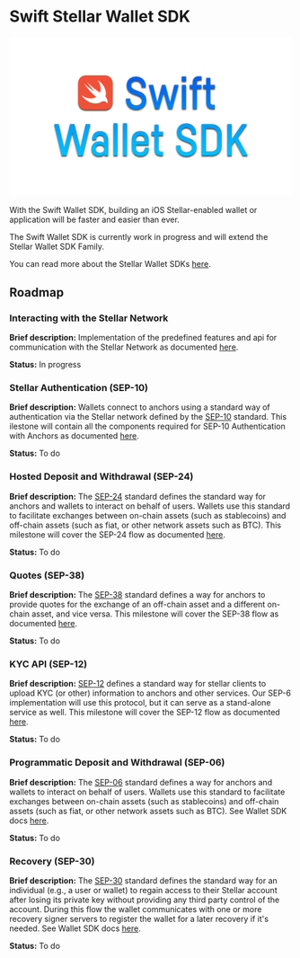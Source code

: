 # Swift Stellar Wallet SDK

![logo](./docs/images/wallet-sdk-logo.png)

With the Swift Wallet SDK, building an iOS Stellar-enabled wallet or application will be faster and easier than ever.

The Swift Wallet SDK is currently work in progress and will extend the Stellar Wallet SDK Family.

You can read more about the Stellar Wallet SDKs [here](https://stellar.org/products-and-tools/wallet-sdk).

## Roadmap

### Interacting with the Stellar Network

**Brief description:** Implementation of the predefined features and api for communication with the Stellar Network as documented [here](https://developers.stellar.org/docs/build/apps/wallet/stellar).

**Status:** In progress


### Stellar Authentication (SEP-10)

**Brief description:** Wallets connect to anchors using a standard way of authentication via the Stellar network defined by the [SEP-10](https://github.com/stellar/stellar-protocol/blob/master/ecosystem/sep-0010.md) standard. 
This ilestone will contain all the components required for SEP-10 Authentication with Anchors as documented [here](https://developers.stellar.org/docs/build/apps/wallet/sep10).

**Status:** To do


### Hosted Deposit and Withdrawal (SEP-24)

**Brief description:** The [SEP-24](https://github.com/stellar/stellar-protocol/blob/master/ecosystem/sep-0024.md) standard defines the standard way for anchors and wallets to interact on behalf of users. Wallets use this standard to facilitate exchanges between on-chain assets (such as stablecoins) and off-chain assets (such as fiat, or other network assets such as BTC). This milestone will cover the SEP-24 flow as documented [here](https://developers.stellar.org/docs/build/apps/wallet/sep24).

**Status:** To do


### Quotes (SEP-38)

**Brief description:** The [SEP-38](https://github.com/stellar/stellar-protocol/blob/master/ecosystem/sep-0038.md) standard defines a way for anchors to provide quotes for the exchange of an off-chain asset and a different on-chain asset, and vice versa. This milestone will cover the SEP-38 flow as documented [here](https://developers.stellar.org/docs/build/apps/wallet/sep38).

**Status:** To do


### KYC API (SEP-12)

**Brief description:** [SEP-12](https://github.com/stellar/stellar-protocol/blob/master/ecosystem/sep-0012.md) defines a standard way for stellar clients to upload KYC (or other) information to anchors and other services. 
Our SEP-6 implementation will use this protocol, but it can serve as a stand-alone service as well. This milestone will cover the SEP-12 flow as documented [here](https://developers.stellar.org/docs/build/apps/wallet/sep6#providing-kyc-info).

**Status:** To do


### Programmatic Deposit and Withdrawal (SEP-06)

**Brief description:** The [SEP-06](https://github.com/stellar/stellar-protocol/blob/master/ecosystem/sep-0006.md) standard defines a way for anchors and wallets to interact on behalf of users. 
Wallets use this standard to facilitate exchanges between on-chain assets (such as stablecoins) and off-chain assets 
(such as fiat, or other network assets such as BTC). See Wallet SDK docs [here](https://developers.stellar.org/docs/build/apps/wallet/sep6).

**Status:** To do


### Recovery (SEP-30)

**Brief description:** The [SEP-30](https://github.com/stellar/stellar-protocol/blob/master/ecosystem/sep-0030.md) standard defines the standard way for an individual 
(e.g., a user or wallet) to regain access to their Stellar account after losing its private key without providing any third party control of the account. During this flow the wallet communicates with one or more recovery 
signer servers to register the wallet for a later recovery if it's needed. See Wallet SDK docs [here](https://developers.stellar.org/docs/build/apps/wallet/sep30).

**Status:** To do

